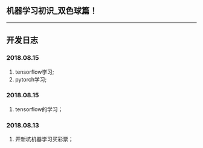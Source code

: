 ## 机器学习初识_双色球篇！

---

## 开发日志
### 2018.08.15
1. tensorflow学习;
2. pytorch学习;
### 2018.08.15
1. tensorflow的学习；
### 2018.08.13
1. 开新坑机器学习买彩票；
